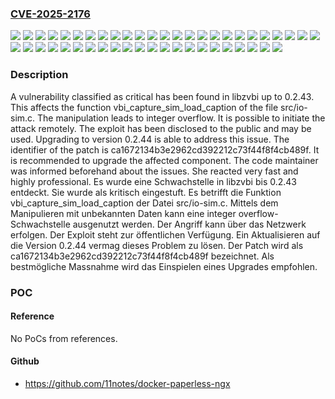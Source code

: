 ### [CVE-2025-2176](https://cve.mitre.org/cgi-bin/cvename.cgi?name=CVE-2025-2176)
![](https://img.shields.io/static/v1?label=Product&message=libzvbi&color=blue)
![](https://img.shields.io/static/v1?label=Version&message=0.2.0%20&color=brightgreen)
![](https://img.shields.io/static/v1?label=Version&message=0.2.1%20&color=brightgreen)
![](https://img.shields.io/static/v1?label=Version&message=0.2.10%20&color=brightgreen)
![](https://img.shields.io/static/v1?label=Version&message=0.2.11%20&color=brightgreen)
![](https://img.shields.io/static/v1?label=Version&message=0.2.12%20&color=brightgreen)
![](https://img.shields.io/static/v1?label=Version&message=0.2.13%20&color=brightgreen)
![](https://img.shields.io/static/v1?label=Version&message=0.2.14%20&color=brightgreen)
![](https://img.shields.io/static/v1?label=Version&message=0.2.15%20&color=brightgreen)
![](https://img.shields.io/static/v1?label=Version&message=0.2.16%20&color=brightgreen)
![](https://img.shields.io/static/v1?label=Version&message=0.2.17%20&color=brightgreen)
![](https://img.shields.io/static/v1?label=Version&message=0.2.18%20&color=brightgreen)
![](https://img.shields.io/static/v1?label=Version&message=0.2.19%20&color=brightgreen)
![](https://img.shields.io/static/v1?label=Version&message=0.2.2%20&color=brightgreen)
![](https://img.shields.io/static/v1?label=Version&message=0.2.20%20&color=brightgreen)
![](https://img.shields.io/static/v1?label=Version&message=0.2.21%20&color=brightgreen)
![](https://img.shields.io/static/v1?label=Version&message=0.2.22%20&color=brightgreen)
![](https://img.shields.io/static/v1?label=Version&message=0.2.23%20&color=brightgreen)
![](https://img.shields.io/static/v1?label=Version&message=0.2.24%20&color=brightgreen)
![](https://img.shields.io/static/v1?label=Version&message=0.2.25%20&color=brightgreen)
![](https://img.shields.io/static/v1?label=Version&message=0.2.26%20&color=brightgreen)
![](https://img.shields.io/static/v1?label=Version&message=0.2.27%20&color=brightgreen)
![](https://img.shields.io/static/v1?label=Version&message=0.2.28%20&color=brightgreen)
![](https://img.shields.io/static/v1?label=Version&message=0.2.29%20&color=brightgreen)
![](https://img.shields.io/static/v1?label=Version&message=0.2.3%20&color=brightgreen)
![](https://img.shields.io/static/v1?label=Version&message=0.2.30%20&color=brightgreen)
![](https://img.shields.io/static/v1?label=Version&message=0.2.31%20&color=brightgreen)
![](https://img.shields.io/static/v1?label=Version&message=0.2.32%20&color=brightgreen)
![](https://img.shields.io/static/v1?label=Version&message=0.2.33%20&color=brightgreen)
![](https://img.shields.io/static/v1?label=Version&message=0.2.34%20&color=brightgreen)
![](https://img.shields.io/static/v1?label=Version&message=0.2.35%20&color=brightgreen)
![](https://img.shields.io/static/v1?label=Version&message=0.2.36%20&color=brightgreen)
![](https://img.shields.io/static/v1?label=Version&message=0.2.37%20&color=brightgreen)
![](https://img.shields.io/static/v1?label=Version&message=0.2.38%20&color=brightgreen)
![](https://img.shields.io/static/v1?label=Version&message=0.2.39%20&color=brightgreen)
![](https://img.shields.io/static/v1?label=Version&message=0.2.4%20&color=brightgreen)
![](https://img.shields.io/static/v1?label=Version&message=0.2.40%20&color=brightgreen)
![](https://img.shields.io/static/v1?label=Version&message=0.2.41%20&color=brightgreen)
![](https://img.shields.io/static/v1?label=Version&message=0.2.42%20&color=brightgreen)
![](https://img.shields.io/static/v1?label=Version&message=0.2.43%20&color=brightgreen)
![](https://img.shields.io/static/v1?label=Version&message=0.2.5%20&color=brightgreen)
![](https://img.shields.io/static/v1?label=Version&message=0.2.6%20&color=brightgreen)
![](https://img.shields.io/static/v1?label=Version&message=0.2.7%20&color=brightgreen)
![](https://img.shields.io/static/v1?label=Version&message=0.2.8%20&color=brightgreen)
![](https://img.shields.io/static/v1?label=Version&message=0.2.9%20&color=brightgreen)
![](https://img.shields.io/static/v1?label=Vulnerability&message=Integer%20Overflow&color=brightgreen)
![](https://img.shields.io/static/v1?label=Vulnerability&message=Numeric%20Error&color=brightgreen)

### Description

A vulnerability classified as critical has been found in libzvbi up to 0.2.43. This affects the function vbi_capture_sim_load_caption of the file src/io-sim.c. The manipulation leads to integer overflow. It is possible to initiate the attack remotely. The exploit has been disclosed to the public and may be used. Upgrading to version 0.2.44 is able to address this issue. The identifier of the patch is ca1672134b3e2962cd392212c73f44f8f4cb489f. It is recommended to upgrade the affected component. The code maintainer was informed beforehand about the issues. She reacted very fast and highly professional.
Es wurde eine Schwachstelle in libzvbi bis 0.2.43 entdeckt. Sie wurde als kritisch eingestuft. Es betrifft die Funktion vbi_capture_sim_load_caption der Datei src/io-sim.c. Mittels dem Manipulieren mit unbekannten Daten kann eine integer overflow-Schwachstelle ausgenutzt werden. Der Angriff kann über das Netzwerk erfolgen. Der Exploit steht zur öffentlichen Verfügung. Ein Aktualisieren auf die Version 0.2.44 vermag dieses Problem zu lösen. Der Patch wird als ca1672134b3e2962cd392212c73f44f8f4cb489f bezeichnet. Als bestmögliche Massnahme wird das Einspielen eines Upgrades empfohlen.

### POC

#### Reference
No PoCs from references.

#### Github
- https://github.com/11notes/docker-paperless-ngx

